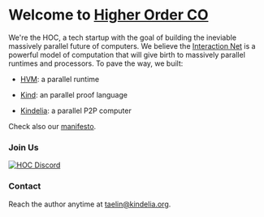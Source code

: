 # Welcome to [Higher Order CO](http://higherorderco.com/)

We're the HOC, a tech startup with the goal of building the ineviable massively
parallel future of computers. We believe the [Interaction
Net](https://tinyurl.com/interactioncombinators) is a powerful model of
computation that will give birth to massively parallel runtimes and processors.
To pave the way, we built:

- [HVM](https://github.com/HigherOrderCO/hvm): a parallel runtime

- [Kind](https://github.com/HigherOrderCO/kind): an parallel proof language

- [Kindelia](https://github.com/HigherOrderCo/kindelia): a parallel P2P computer

Check also our [manifesto](https://github.com/HigherOrderCO/manifesto).

### Join Us

[![HOC Discord](https://img.shields.io/discord/912426566838013994.svg?label=Discord&logo=Discord&colorB=7289da&style=for-the-badge)](https://discord.gg/Kindelia)

### Contact

Reach the author anytime at <taelin@kindelia.org>.
